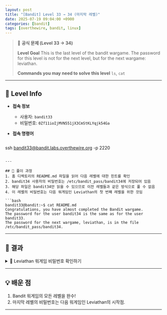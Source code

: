 ```yaml
---
layout: post
title: "[Bandit] Level 33 → 34 (마지막 레벨)"
date: 2025-07-19 09:04:00 +0900
categories: [bandit]
tags: [overthewire, bandit, linux]
---
```


> 📝 **공식 문제 (Level 33 → 34)**
>
> **Level Goal**
> This is the last level of the bandit wargame. The password for this level is not for the next level, but for the next wargame: leviathan.
>
> **Commands you may need to solve this level**
> `ls`, `cat`

---

## 🔐 Level Info

- **접속 정보**
  - 사용자: `bandit33`
  - 비밀번호: `0Zf11ioIjMVN551jX3CmStKLYqjk54Ga`
  
- **접속 명령어**

  ```bash
ssh bandit33@bandit.labs.overthewire.org -p 2220
  ```

---

## 🧪 풀이 과정
1. 홈 디렉토리의 README.md 파일을 읽어 다음 레벨에 대한 힌트를 확인
2. bandit34 사용자의 비밀번호는 /etc/bandit_pass/bandit34에 저장되어 있음
3. 해당 파일은 bandit34만 읽을 수 있으므로 이전 레벨들과 같은 방식으로 풀 수 없음
4. 이 레벨의 비밀번호는 다음 워게임인 Leviathan의 첫 번째 레벨을 위한 것임

```bash
bandit33@bandit:~$ cat README.md 
Congratulations, you have almost completed the Bandit wargame.
The password for the user bandit34 is the same as for the user bandit33.
The password for the next wargame, leviathan, is in the file /etc/bandit_pass/bandit34.
```

---

## 🎯 결과

<details markdown="1">
<summary>👀 Leviathan 워게임 비밀번호 확인하기</summary>

```bash
gb8KRRCsshuZXI0tUuR6ypOFjiZbf3G8
```

</details>

---

## 💡 배운 점
1. Bandit 워게임의 모든 레벨을 완수!
2. 마지막 레벨의 비밀번호는 다음 워게임인 Leviathan의 시작점.

<hr class="short-rule">